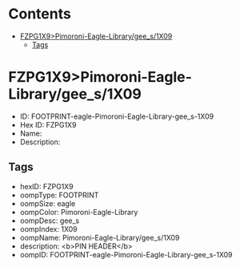 



Contents
========

* [FZPG1X9>Pimoroni-Eagle-Library/gee_s/1X09](#fzpg1x9pimoroni-eagle-librarygee_s1x09)
	* [Tags](#tags)

# FZPG1X9>Pimoroni-Eagle-Library/gee_s/1X09

- ID: FOOTPRINT-eagle-Pimoroni-Eagle-Library-gee_s-1X09
- Hex ID: FZPG1X9
- Name: 
- Description: 

## Tags

- hexID: FZPG1X9
- oompType: FOOTPRINT
- oompSize: eagle
- oompColor: Pimoroni-Eagle-Library
- oompDesc: gee_s
- oompIndex: 1X09
- oompName: Pimoroni-Eagle-Library/gee_s/1X09
- description: &lt;b&gt;PIN HEADER&lt;/b&gt;
- oompID: FOOTPRINT-eagle-Pimoroni-Eagle-Library-gee_s-1X09
